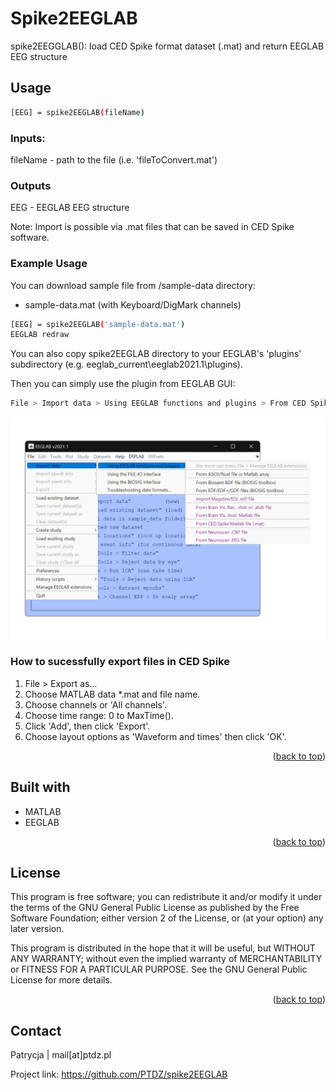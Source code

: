 <div id="top"></div>

# Spike2EEGLAB

spike2EEGGLAB(): load CED Spike format dataset (.mat) and return EEGLAB EEG structure

## Usage
```sh
[EEG] = spike2EEGLAB(fileName)
```

### Inputs:
fileName - path to the file (i.e. 'fileToConvert.mat')

### Outputs
EEG - EEGLAB EEG structure

Note: Import is possible via .mat files that can be saved in CED Spike software.

### Example Usage

You can download sample file from /sample-data directory:
* sample-data.mat (with Keyboard/DigMark channels)

```sh
[EEG] = spike2EEGLAB('sample-data.mat')
EEGLAB redraw
```

You can also copy spike2EEGLAB directory to your EEGLAB's 'plugins' subdirectory (e.g. eeglab_current\eeglab2021.1\plugins).

Then you can simply use the plugin from EEGLAB GUI:
```sh
File > Import data > Using EEGLAB functions and plugins > From CED Spike Matlab file (.mat)
```
![EEGLAB GUI screenshot][EEGLAB-screenshot]
### How to sucessfully export files in CED Spike
1. File > Export as...
2. Choose MATLAB data *.mat and file name.
3. Choose channels or 'All channels'.
4. Choose time range: 0 to MaxTime().
5. Click 'Add', then click 'Export'.
6. Choose layout options as 'Waveform and times' then click 'OK'.

<p align="right">(<a href="#top">back to top</a>)</p>

## Built with
* MATLAB
* EEGLAB

<p align="right">(<a href="#top">back to top</a>)</p>

## License
This program is free software; you can redistribute it and/or modify it under the terms of the GNU General Public License as published by the Free Software Foundation; either version 2 of the License, or (at your option) any later version.

This program is distributed in the hope that it will be useful, but WITHOUT ANY WARRANTY; without even the implied warranty of MERCHANTABILITY or FITNESS FOR A PARTICULAR PURPOSE.  See the GNU General Public License for more details.

<p align="right">(<a href="#top">back to top</a>)</p>

<!-- MARKDOWN LINKS & IMAGES -->
[EEGLAB-screenshot]: images/EEGLABscreen.png

## Contact

Patrycja | mail[at]ptdz.pl

Project link: https://github.com/PTDZ/spike2EEGLAB
